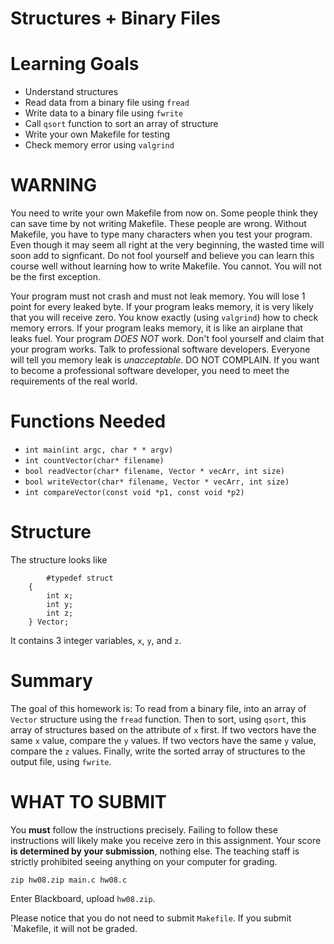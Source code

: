 # Structures + Binary Files

Learning Goals
==============

* Understand structures
* Read data from a binary file using `fread`
* Write data to a binary file using `fwrite`
* Call `qsort` function to sort an array of structure 
* Write your own Makefile for testing
* Check memory error using `valgrind`


WARNING
=======

You need to write your own Makefile from now on. Some people think
they can save time by not writing Makefile. These people are wrong.
Without Makefile, you have to type many characters when you test your
program. Even though it may seem all right at the very beginning, the
wasted time will soon add to signficant.  Do not fool yourself and
believe you can learn this course well without learning how to write
Makefile.  You cannot. You will not be the first exception.

Your program must not crash and must not leak memory.  You will lose 1
point for every leaked byte. If your program leaks memory, it is very
likely that you will receive zero.  You know exactly (using
`valgrind`) how to check memory errors. If your program leaks memory,
it is like an airplane that leaks fuel. Your program *DOES NOT*
work. Don't fool yourself and claim that your program works.  Talk to
professional software developers. Everyone will tell you memory leak
is *unacceptable*.  DO NOT COMPLAIN.  If you want to become a
professional software developer, you need to meet the requirements of
the real world.


Functions Needed
================

* `int main(int argc, char * * argv)`
* `int countVector(char* filename)`
* `bool readVector(char* filename, Vector * vecArr, int size)`
* `bool writeVector(char* filename, Vector * vecArr, int size)`
* `int compareVector(const void *p1, const void *p2)`
	
Structure
=========
The structure looks like
``` 
    	#typedef struct
	{
		int x;
		int y;
		int z;
	} Vector;
```

It contains 3 integer variables, `x`, `y`, and `z`. 

Summary
========

The goal of this homework is: To read from a binary file, into an
array of `Vector` structure using the `fread` function. Then to sort,
using `qsort`, this array of structures based on the attribute of `x`
first.  If two vectors have the same `x` value, compare the `y`
values.  If two vectors have the same `y` value, compare the `z`
values.  Finally, write the sorted array of structures to the output
file, using `fwrite`.
	
WHAT TO SUBMIT
==============

You **must** follow the instructions precisely. Failing to follow
these instructions will likely make you receive zero in this
assignment.  Your score **is determined by your submission**, nothing
else.  The teaching staff is strictly prohibited seeing anything on
your computer for grading.

```
zip hw08.zip main.c hw08.c
```

Enter Blackboard, upload `hw08.zip`.

Please notice that you do not need to submit `Makefile`.  If you submit `Makefile, it will not be graded.

